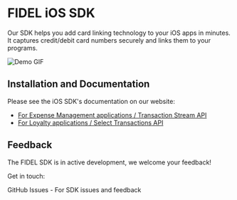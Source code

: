 # FIDEL iOS SDK

Our SDK helps you add card linking technology to your iOS apps in minutes. It captures credit/debit card numbers securely and links them to your programs.

![Demo GIF](https://cl.ly/84d481392da6/Screen%252520Recording%2525202018-09-18%252520at%25252004.49%252520PM.gif)

## Installation and Documentation

Please see the iOS SDK's documentation on our website:
- [For Expense Management applications / Transaction Stream API](https://fidelapi.com/docs/stream/sdks/ios/guide-v2)
- [For Loyalty applications / Select Transactions API](https://fidelapi.com/docs/select/sdks/ios/guide-v2)

## Feedback

The FIDEL SDK is in active development, we welcome your feedback!

Get in touch:

GitHub Issues - For SDK issues and feedback

